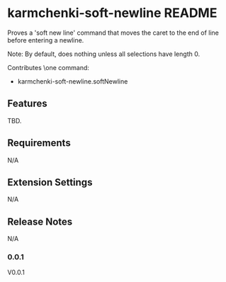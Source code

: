 # karmchenki-soft-newline README

Proves a 'soft new line' command that moves the caret to the end of line before entering a newline.

Note: By default, does nothing unless all selections have length 0.

Contributes \one command:

* karmchenki-soft-newline.softNewline

## Features

TBD.

## Requirements

N/A

## Extension Settings

N/A

## Release Notes

N/A

### 0.0.1

V0.0.1


